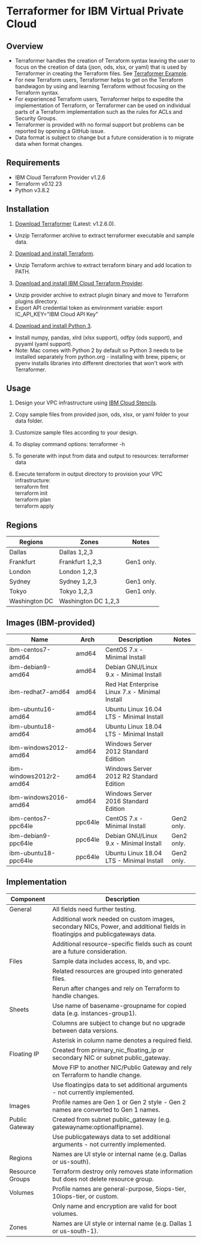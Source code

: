 # Terraformer for IBM Virtual Private Cloud

## Overview

- Terraformer handles the creation of Terraform syntax leaving the user to focus on the creation of data (json, ods, xlsx, or yaml) that is used by Terraformer in creating the Terraform files.  See [Terraformer Example](/example/example.md).
- For new Terraform users, Terraformer helps to get on the Terraform bandwagon by using and learning Terraform without focusing on the Terraform syntax. 
- For experienced Terraform users, Terraformer helps to expedite the implementation of Terraform, or Terraformer can be used on individual parts of a Terraform implementation such as the rules for ACLs and Security Groups.
- Terraformer is provided with no formal support but problems can be reported by opening a GitHub issue.
- Data format is subject to change but a future consideration is to migrate data when format changes.

## Requirements

- IBM Cloud Terraform Provider v1.2.6
- Terraform v0.12.23
- Python v3.8.2

## Installation

1. [Download Terraformer](/releases/releases.md) (Latest: v1.2.6.0).
- Unzip Terraformer archive to extract terraformer executable and sample data.
2. [Download and install Terraform](https://www.terraform.io/downloads.html).
- Unzip Terraform archive to extract terraform binary and add location to PATH. 
3. [Download and install IBM Cloud Terraform Provider](https://github.com/IBM-Cloud/terraform-provider-ibm/releases).
- Unzip provider archive to extract plugin binary and move to Terraform plugins directory.
- Export API credential token as environment variable: export IC_API_KEY="IBM Cloud API Key"
4. [Download and install Python 3](https://www.python.org/downloads/).
- Install numpy, pandas, xlrd (xlsx support), odfpy (ods support), and pyyaml (yaml support).
- Note: Mac comes with Python 2 by default so Python 3 needs to be installed separately from python.org - installing with brew, pipenv, or pyenv installs libraries into different directories that won't work with Terraformer.

## Usage

1. Design your VPC infrastructure using [IBM Cloud Stencils](https://github.com/ibm-cloud-architecture/ibm-cloud-stencils).

2. Copy sample files from provided json, ods, xlsx, or yaml folder to your data folder.

3. Customize sample files according to your design.

4. To display command options:  terraformer -h

5. To generate with input from data and output to resources:  terraformer data

6. Execute terraform in output directory to provision your VPC infrastructure:\
terraform fmt\
terraform init\
terraform plan\
terraform apply

## Regions

| Regions | Zones | Notes |
| --- | --- | --- |
| Dallas | Dallas 1,2,3 | |
| Frankfurt | Frankfurt 1,2,3 | Gen1 only. |
| London | London 1,2,3 | |
| Sydney | Sydney 1,2,3 | Gen1 only. |
| Tokyo | Tokyo 1,2,3 | Gen1 only. |
| Washington DC | Washington DC 1,2,3 | |

## Images (IBM-provided)

| Name | Arch | Description | Notes |
| --- | --- | --- | --- |
| ibm-centos7-amd64 | amd64 | CentOS 7.x - Minimal Install | |
| ibm-debian9-amd64 | amd64 | Debian GNU/Linux 9.x - Minimal Install | |
| ibm-redhat7-amd64 | amd64 | Red Hat Enterprise Linux 7.x - Minimal Install | |
| ibm-ubuntu16-amd64 | amd64 | Ubuntu Linux 16.04 LTS - Minimal Install | |
| ibm-ubuntu18-amd64 | amd64 | Ubuntu Linux 18.04 LTS - Minimal Install | |
| ibm-windows2012-amd64 | amd64 | Windows Server 2012 Standard Edition | |
| ibm-windows2012r2-amd64 | amd64 | Windows Server 2012 R2 Standard Edition | |
| ibm-windows2016-amd64 | amd64 | Windows Server 2016 Standard Edition | |
| ibm-centos7-ppc64le | ppc64le | CentOS 7.x - Minimal Install | Gen2 only. |
| ibm-debian9-ppc64le | ppc64le | Debian GNU/Linux 9.x - Minimal Install | Gen2 only. |
| ibm-ubuntu18-ppc64le | ppc64le | Ubuntu Linux 18.04 LTS - Minimal Install | Gen2 only. |

## Implementation

| Component | Description |
| --- | --- |
| General |  All fields need further testing.
| | Additional work needed on custom images, secondary NICs, Power, and additional fields in floatingips and publicgateways data. |
| | Additional resource-specific fields such as count are a future consideration. |
| Files | Sample data includes access, lb, and vpc. |
| | Related resources are grouped into generated files. |
| | Rerun after changes and rely on Terraform to handle changes. |
| Sheets | Use name of basename-groupname for copied data (e.g. instances-group1). |
| | Columns are subject to change but no upgrade between data versions. |
| | Asterisk in column name denotes a required field. |
| Floating IP | Created from primary_nic_floating_ip or secondary NIC or subnet public_gateway. |
| | Move FIP to another NIC/Public Gateway and rely on Terraform to handle change. |
| | Use floatingips data to set additional arguments - not currently implemented. |
| Images | Profile names are Gen 1 or Gen 2 style - Gen 2 names are converted to Gen 1 names. |
| Public Gateway | Created from subnet public_gateway (e.g. gatewayname:optionalfipname). |  
| | Use publicgateways data to set additional arguments - not currently implemented. |
| Regions | Names are UI style or internal name (e.g. Dallas or us-south). |
| Resource Groups | Terraform destroy only removes state information but does not delete resource group.
| Volumes | Profile names are general-purpose, 5iops-tier, 10iops-tier, or custom. |
| | Only name and encryption are valid for boot volumes. |
| Zones | Names are UI style or internal name (e.g. Dallas 1 or us-south-1). |
